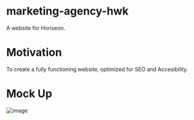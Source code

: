 # marketing-agency-hwk
A website for Horiseon.

# Motivation
To create a fully functioning website, optimized for SEO and Accesibility.

# Mock Up
![image](https://user-images.githubusercontent.com/74391557/100791672-90848d00-33e7-11eb-972e-c15cc1f38c73.png)
